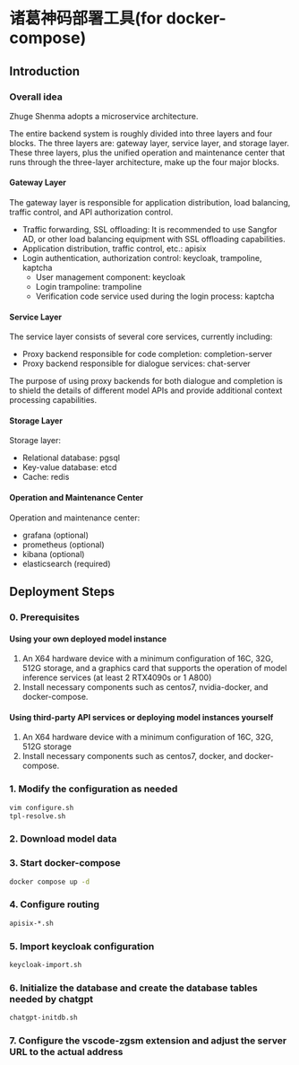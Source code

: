 # 诸葛神码部署工具(for docker-compose)

## Introduction

### Overall idea

Zhuge Shenma adopts a microservice architecture.

The entire backend system is roughly divided into three layers and four blocks. The three layers are: gateway layer, service layer, and storage layer. These three layers, plus the unified operation and maintenance center that runs through the three-layer architecture, make up the four major blocks.

#### Gateway Layer

The gateway layer is responsible for application distribution, load balancing, traffic control, and API authorization control.

- Traffic forwarding, SSL offloading: It is recommended to use Sangfor AD, or other load balancing equipment with SSL offloading capabilities.
- Application distribution, traffic control, etc.: apisix
- Login authentication, authorization control: keycloak, trampoline, kaptcha
  - User management component: keycloak
  - Login trampoline: trampoline
  - Verification code service used during the login process: kaptcha

#### Service Layer

The service layer consists of several core services, currently including:

- Proxy backend responsible for code completion: completion-server
- Proxy backend responsible for dialogue services: chat-server

The purpose of using proxy backends for both dialogue and completion is to shield the details of different model APIs and provide additional context processing capabilities.

#### Storage Layer

Storage layer:

- Relational database: pgsql
- Key-value database: etcd
- Cache: redis

#### Operation and Maintenance Center

Operation and maintenance center:

- grafana (optional)
- prometheus (optional)
- kibana (optional)
- elasticsearch (required)

## Deployment Steps

### 0. Prerequisites

#### Using your own deployed model instance

1. An X64 hardware device with a minimum configuration of 16C, 32G, 512G storage, and a graphics card that supports the operation of model inference services (at least 2 RTX4090s or 1 A800)
2. Install necessary components such as centos7, nvidia-docker, and docker-compose.

#### Using third-party API services or deploying model instances yourself

1. An X64 hardware device with a minimum configuration of 16C, 32G, 512G storage
2. Install necessary components such as centos7, docker, and docker-compose.

### 1. Modify the configuration as needed

```sh
vim configure.sh
tpl-resolve.sh
```

### 2. Download model data

### 3. Start docker-compose

```sh
docker compose up -d
```

### 4. Configure routing

```sh
apisix-*.sh
```

### 5. Import keycloak configuration

```sh
keycloak-import.sh
```

### 6. Initialize the database and create the database tables needed by chatgpt

```sh
chatgpt-initdb.sh
```

### 7. Configure the vscode-zgsm extension and adjust the server URL to the actual address

